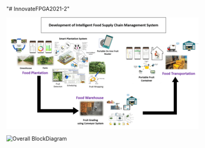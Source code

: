 "# InnovateFPGA2021-2" 

![Overall Project](https://github.com/StarGazeRWK/InnovateFPGA2021-2-AP028/blob/main/picture/Overall%20Project.png)


![Overall BlockDiagram](https://github.com/StarGazeRWK/InnovateFPGA2021-2-AP028/blob/main/picture/Overall%Block%Diagram.png)
